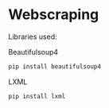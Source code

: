 # Webscraping
Libraries used:

Beautifulsoup4
```python
pip install beautifulsoup4
```
LXML
```python
pip install lxml
```
